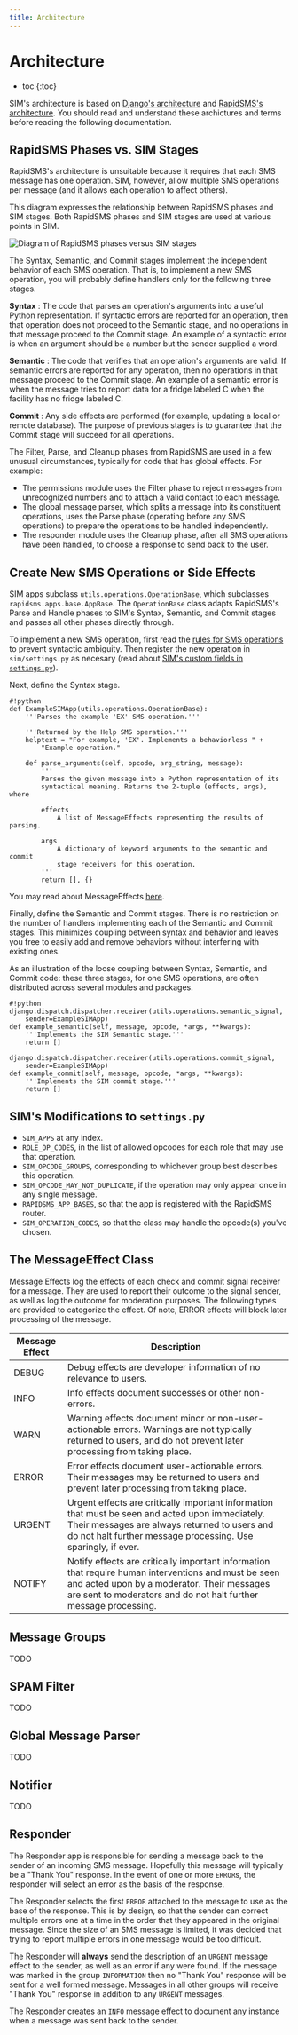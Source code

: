 ```yaml
---
title: Architecture
---
```


# Architecture

* toc
{:toc}

SIM's architecture is based on [Django's architecture](https://docs.djangoproject.com/en/1.6/intro/overview/) and [RapidSMS's architecture](http://rapidsms.readthedocs.org/en/v0.17.0/topics/architecture.html). You should read and understand these archictures and terms before reading the following documentation.

## RapidSMS Phases vs. SIM Stages

RapidSMS's architecture is unsuitable because it requires that each SMS message has one operation. SIM, however, allow multiple SMS operations per message (and it allows each operation to affect others).

This diagram expresses the relationship between RapidSMS phases and SIM stages. Both RapidSMS phases and SIM stages are used at various points in SIM.

<img alt="Diagram of RapidSMS phases versus SIM stages" src="/static/images/phase-and-stage-architecture-diagram.png" />

The Syntax, Semantic, and Commit stages implement the independent behavior of each SMS operation. That is, to implement a new SMS operation, you will probably define handlers only for the following three stages.

__Syntax__
: The code that parses an operation's arguments into a useful Python representation. If syntactic errors are reported for an operation, then that operation does not proceed to the Semantic stage, and no operations in that message proceed to the Commit stage. An example of a syntactic error is when an argument should be a number but the sender supplied a word.

__Semantic__
: The code that verifies that an operation's arguments are valid. If semantic errors are reported for any operation, then no operations in that message proceed to the Commit stage. An example of a semantic error is when the message tries to report data for a fridge labeled C when the facility has no fridge labeled C.

__Commit__
: Any side effects are performed (for example, updating a local or remote database). The purpose of previous stages is to guarantee that the Commit stage will succeed for all operations.

The Filter, Parse, and Cleanup phases from RapidSMS are used in a few unusual circumstances, typically for code that has global effects. For example:

* The permissions module uses the Filter phase to reject messages from unrecognized numbers and to attach a valid contact to each message.
* The global message parser, which splits a message into its constituent operations, uses the Parse phase (operating before any SMS operations) to prepare the operations to be handled independently.
* The responder module uses the Cleanup phase, after all SMS operations have been handled, to choose a response to send back to the user.

## Create New SMS Operations or Side Effects

SIM apps subclass `utils.operations.OperationBase`, which subclasses `rapidsms.apps.base.AppBase`. The `OperationBase` class adapts RapidSMS's Parse and Handle phases to SIM's Syntax, Semantic, and Commit stages and passes all other phases directly through.

To implement a new SMS operation, first read the [rules for SMS operations](/use/smsapis) to prevent syntactic ambiguity. Then register the new operation in `sim/settings.py` as necesary (read about [SIM's custom fields in `settings.py`](#sims_modifications_to_)).

Next, define the Syntax stage.

	#!python
	def ExampleSIMApp(utils.operations.OperationBase):
	    '''Parses the example 'EX' SMS operation.'''

	    '''Returned by the Help SMS operation.'''
	    helptext = "For example, 'EX'. Implements a behaviorless " +
	        "Example operation."

	    def parse_arguments(self, opcode, arg_string, message):
	        '''
	        Parses the given message into a Python representation of its
	        syntactical meaning. Returns the 2-tuple (effects, args), where

	        effects
	            A list of MessageEffects representing the results of parsing.

	        args
	            A dictionary of keyword arguments to the semantic and commit
	            stage receivers for this operation.
	        '''
	        return [], {}

You may read about MessageEffects [here](#sims_modifications_to_).

Finally, define the Semantic and Commit stages. There is no restriction on the number of handlers implementing each of the Semantic and Commit stages. This minimizes coupling between syntax and behavior and leaves you free to easily add and remove behaviors without interfering with existing ones.

As an illustration of the loose coupling between Syntax, Semantic, and Commit code: these three stages, for one SMS operations, are often distributed across several modules and packages.

	#!python
	django.dispatch.dispatcher.receiver(utils.operations.semantic_signal,
	    sender=ExampleSIMApp)
	def example_semantic(self, message, opcode, *args, **kwargs):
	    '''Implements the SIM Semantic stage.'''
	    return []

	django.dispatch.dispatcher.receiver(utils.operations.commit_signal,
	    sender=ExampleSIMApp)
	def example_commit(self, message, opcode, *args, **kwargs):
	    '''Implements the SIM commit stage.'''
	    return []

## SIM's Modifications to `settings.py`

* `SIM_APPS` at any index.
* `ROLE_OP_CODES`, in the list of allowed opcodes for each role that may use that operation.
* `SIM_OPCODE_GROUPS`, corresponding to whichever group best describes this operation.
* `SIM_OPCODE_MAY_NOT_DUPLICATE`, if the operation may only appear once in any single message.
* `RAPIDSMS_APP_BASES`, so that the app is registered with the RapidSMS router.
* `SIM_OPERATION_CODES`, so that the class may handle the opcode(s) you've chosen.

## The MessageEffect Class

Message Effects log the effects of each check and commit signal receiver for a message. They are used to report their outcome to the signal sender, as well as log the outcome for moderation purposes. The following types are provided to categorize the effect. Of note, ERROR effects will block later processing of the message.

| Message Effect | Description |
|---|---|
| DEBUG | Debug effects are developer information of no relevance to users. |
| INFO | Info effects document successes or other non-errors. |
| WARN | Warning effects document minor or non-user-actionable errors. Warnings are not typically returned to users, and do not prevent later processing from taking place. |
| ERROR | Error effects document user-actionable errors. Their messages may be returned to users and prevent later processing from taking place. |
| URGENT | Urgent effects are critically important information that must be seen and acted upon immediately. Their messages are always returned to users and do not halt further message processing. Use sparingly, if ever. |
| NOTIFY | Notify effects are critically important information that require human interventions and must be seen and acted upon by a moderator. Their messages are sent to moderators and do not halt further message processing. |

## Message Groups

TODO

## SPAM Filter

TODO

## Global Message Parser

TODO

## Notifier

TODO

## Responder

The Responder app is responsible for sending a message back to the sender of an incoming SMS message. Hopefully this message will typically be a "Thank You" response. In the event of one or more `ERROR`s, the responder will select an error as the basis of the response.

The Responder selects the first `ERROR` attached to the message to use as the base of the response. This is by design, so that the sender can correct multiple errors one at a time in the order that they appeared in the original message. Since the size of an SMS message is limited, it was decided that trying to report multiple errors in one message would be too difficult.

The Responder will **always** send the description of an `URGENT` message effect to the sender, as well as an error if any were found. If the message was marked in the group `INFORMATION` then no "Thank You" response will be sent for a well formed message. Messages in all other groups will receive "Thank You" response in addition to any `URGENT` messages.

The Responder creates an `INFO` message effect to document any instance when a message was sent back to the sender.